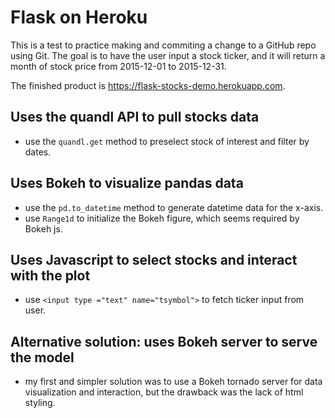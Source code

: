 # Flask on Heroku

This is a test to practice making and commiting a change to a GitHub repo using Git. The goal is to have the user input a stock ticker, and it will return a month of stock price from 2015-12-01 to 2015-12-31.

The finished product is https://flask-stocks-demo.herokuapp.com.

## Uses the quandl API to pull stocks data
- use the `quandl.get` method to preselect stock of interest and filter by dates.
 
## Uses Bokeh to visualize pandas data
- use the `pd.to_datetime` method to generate datetime data for the x-axis.
- use `Range1d` to initialize the Bokeh figure, which seems required by Bokeh js.

## Uses Javascript to select stocks and interact with the plot
- use `<input type ="text" name="tsymbol">` to fetch ticker input from user.

## Alternative solution: uses Bokeh server to serve the model
- my first and simpler solution was to use a Bokeh tornado server for data visualization and interaction, but the drawback was the lack of html styling.